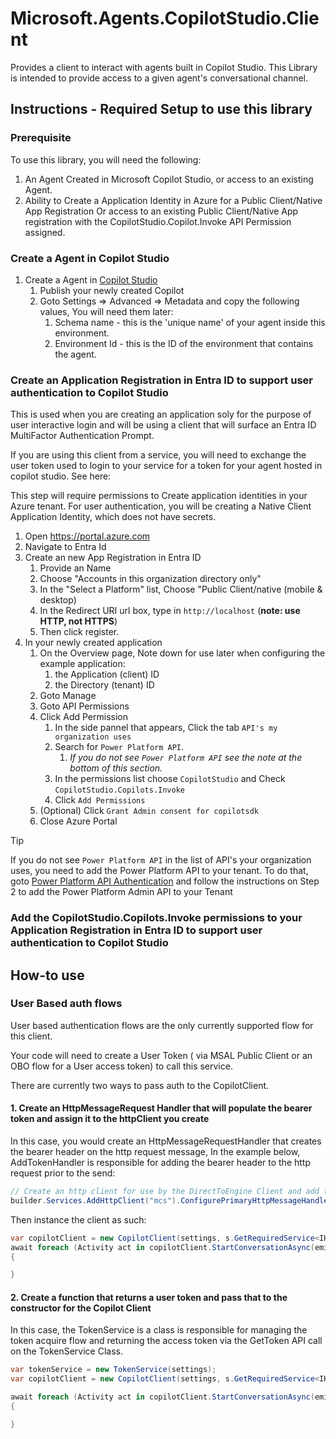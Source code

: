 # Microsoft.Agents.CopilotStudio.Client

Provides a client to interact with agents built in Copilot Studio. This Library is intended to provide access to a given agent's conversational channel.

## Instructions - Required Setup to use this library

### Prerequisite

To use this library, you will need the following:

1. An Agent Created in Microsoft Copilot Studio, or access to an existing Agent.
1. Ability to Create a Application Identity in Azure for a Public Client/Native App Registration Or access to an existing Public Client/Native App registration with the CopilotStudio.Copilot.Invoke API Permission assigned.

### Create a Agent in Copilot Studio

1. Create a Agent in [Copilot Studio](https://copilotstudio.microsoft.com)
    1. Publish your newly created Copilot
    1. Goto Settings => Advanced => Metadata and copy the following values, You will need them later:
        1. Schema name - this is the 'unique name' of your agent inside this environment.
        1. Environment Id - this is the ID of the environment that contains the agent.

### Create an Application Registration in Entra ID to support user authentication to Copilot Studio

This is used when you are creating an application soly for the purpose of user interactive login and will be using a client that will surface an Entra ID MultiFactor Authentication Prompt.

If you are using this client from a service, you will need to exchange the user token used to login to your service for a token for your agent hosted in copilot studio. See here:

This step will require permissions to Create application identities in your Azure tenant. For user authentication, you will be creating a Native Client Application Identity, which does not have secrets.

1. Open <https://portal.azure.com>
1. Navigate to Entra Id
1. Create an new App Registration in Entra ID
    1. Provide an Name
    1. Choose "Accounts in this organization directory only"
    1. In the "Select a Platform" list, Choose "Public Client/native (mobile & desktop)
    1. In the Redirect URI url box, type in `http://localhost` (**note: use HTTP, not HTTPS**)
    1. Then click register.
1. In your newly created application
    1. On the Overview page, Note down for use later when configuring the example application:
        1. the Application (client) ID
        1. the Directory (tenant) ID
    1. Goto Manage
    1. Goto API Permissions
    1. Click Add Permission
        1. In the side pannel that appears, Click the tab `API's my organization uses`
        1. Search for `Power Platform API`.
            1. *If you do not see `Power Platform API` see the note at the bottom of this section.*
        1. In the permissions list choose `CopilotStudio` and Check `CopilotStudio.Copilots.Invoke`
        1. Click `Add Permissions`
    1. (Optional) Click `Grant Admin consent for copilotsdk`
    1. Close Azure Portal

> [!TIP]
> If you do not see `Power Platform API` in the list of API's your organization uses, you need to add the Power Platform API to your tenant. To do that, goto [Power Platform API Authentication](https://learn.microsoft.com/power-platform/admin/programmability-authentication-v2#step-2-configure-api-permissions) and follow the instructions on Step 2 to add the Power Platform Admin API to your Tenant

### Add the CopilotStudio.Copilots.Invoke permissions to your Application Registration in Entra ID to support user authentication to Copilot Studio


## How-to use

### User Based auth flows

User based authentication flows are the only currently supported flow for this client.

Your code will need to create a User Token ( via MSAL Public Client or an OBO flow for a User access token) to call this service.

There are currently two ways to pass auth to the CopilotClient.

#### 1. Create an HttpMessageRequest Handler that will populate the bearer token and assign it to the httpClient you create

In this case, you would create an HttpMessageRequestHandler that creates the bearer header on the http request message,  In the example below, AddTokenHandler is responsible for adding the bearer header to the http request prior to the send:

```cs
// Create an http client for use by the DirectToEngine Client and add the token handler to the client.
builder.Services.AddHttpClient("mcs").ConfigurePrimaryHttpMessageHandler(() => new AddTokenHandler(settings));
```

Then instance the client as such:

```cs
var copilotClient = new CopilotClient(settings, s.GetRequiredService<IHttpClientFactory>(), logger, "mcs");
await foreach (Activity act in copilotClient.StartConversationAsync(emitStartConversationEvent:true, cancellationToken:cancellationToken))
{

}
```

#### 2. Create a function that returns a user token and pass that to the constructor for the Copilot Client

In this case, the TokenService is a class is responsible for managing the token acquire flow and returning the access token via the GetToken API call on the TokenService Class.

```cs
var tokenService = new TokenService(settings);
var copilotClient = new CopilotClient(settings, s.GetRequiredService<IHttpClientFactory>(), tokenService.GetToken, logger, "mcs");

await foreach (Activity act in copilotClient.StartConversationAsync(emitStartConversationEvent:true, cancellationToken:cancellationToken))
{

}
```
